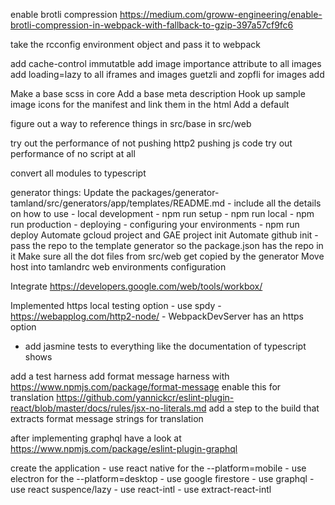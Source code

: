 
enable brotli compression https://medium.com/groww-engineering/enable-brotli-compression-in-webpack-with-fallback-to-gzip-397a57cf9fc6

take the rcconfig environment object and pass it to webpack

add cache-control immutatble
add image importance attribute to all images add loading=lazy to all iframes and images
guetzli and zopfli for images
add <meta http-equiv="Accept-CH" content="DPR, Viewport-Width, Width">

Make a base scss in core
Add a base meta description
Hook up sample image icons for the manifest and link them in the html
Add a default <meta name="theme-color">

figure out a way to reference things in src/base in src/web

try out the performance of not pushing http2 pushing js code
try out performance of no script at all

convert all modules to typescript

generator things:
    Update the packages/generator-tamland/src/generators/app/templates/README.md
        - include all the details on how to use
            - local development
                - npm run setup
                - npm run local
                - npm run production
            - deploying
                - configuring your environments
                - npm run deploy
    Automate gcloud project and GAE project init
    Automate github init
        - pass the repo to the template generator so the package.json has the repo in it
    Make sure all the dot files from src/web get copied by the generator
    Move host into tamlandrc web environments configuration

Integrate https://developers.google.com/web/tools/workbox/

Implemented https local testing option
    - use spdy
    - https://webapplog.com/http2-node/
    - WebpackDevServer has an https option

- add jasmine tests to everything like the documentation of typescript shows

add a test harness
add format message harness with https://www.npmjs.com/package/format-message
enable this for translation https://github.com/yannickcr/eslint-plugin-react/blob/master/docs/rules/jsx-no-literals.md
add a step to the build that extracts format message strings for translation

after implementing graphql have a look at https://www.npmjs.com/package/eslint-plugin-graphql

create the application
    - use react native for the --platform=mobile
    - use electron for the --platform=desktop
    - use google firestore
    - use graphql
    - use react suspence/lazy
    - use react-intl
    - use extract-react-intl
